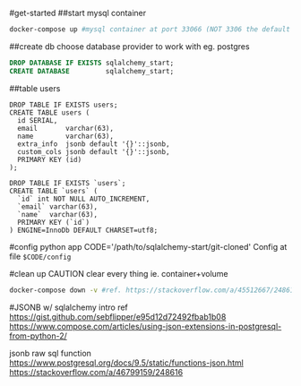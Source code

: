 #get-started
##start mysql container
```bash
docker-compose up #mysql container at port 33066 (NOT 3306 the default mysql port)
```

##create db
choose database provider to work with eg. postgres
```sql
DROP DATABASE IF EXISTS sqlalchemy_start;
CREATE DATABASE         sqlalchemy_start;
```

##table users
```postgresql
DROP TABLE IF EXISTS users;
CREATE TABLE users (
  id SERIAL,
  email       varchar(63),
  name        varchar(63),
  extra_info  jsonb default '{}'::jsonb,
  custom_cols jsonb default '{}'::jsonb,
  PRIMARY KEY (id)
);

```

```mysql
DROP TABLE IF EXISTS `users`;
CREATE TABLE `users` (
  `id` int NOT NULL AUTO_INCREMENT,
  `email` varchar(63),
  `name`  varchar(63),
  PRIMARY KEY (`id`)
) ENGINE=InnoDb DEFAULT CHARSET=utf8;

```

#config python app
CODE='/path/to/sqlalchemy-start/git-cloned'
Config at file `$CODE/config`


#clean up
CAUTION clear every thing ie. container+volume
```bash
docker-compose down -v #ref. https://stackoverflow.com/a/45512667/248616
```

#JSONB w/ sqlalchemy intro ref
https://gist.github.com/sebflipper/e95d12d72492fbab1b08
https://www.compose.com/articles/using-json-extensions-in-postgresql-from-python-2/

jsonb raw sql function
https://www.postgresql.org/docs/9.5/static/functions-json.html
https://stackoverflow.com/a/46799159/248616
